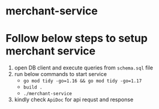 # merchant-service

# Follow below steps to setup merchant service
1. open DB client and execute queries from `schema.sql` file
2. run below commands to start service
    * `go mod tidy -go=1.16 && go mod tidy -go=1.17`
    * `build .`
    * `./merchant-service`
3. kindly check `ApiDoc` for api requst and response